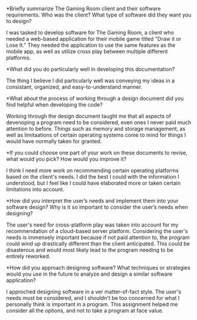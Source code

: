 *Briefly summarize The Gaming Room client and their software requirements. Who was the client? What type of software did they want you to design?

I was tasked to develop software for The Gaming Room, a client who needed a web-based application for their mobile game titled "Draw it or Lose It." They needed the application to use the same features as the mobile app, as well as utilize cross play between multiple different platforms.

*What did you do particularly well in developing this documentation?

The thing I believe I did particularly well was conveying my ideas in a consistant, organized, and easy-to-understand manner.

*What about the process of working through a design document did you find helpful when developing the code?

Working through the design document taught me that all aspects of devenoping a program need to be considered, even ones I never paid much attention to before. Things such as memory and storage management, as well as limitaations of certain operating systems come to mind for things I would have normally taken for granted.

*If you could choose one part of your work on these documents to revise, what would you pick? How would you improve it?

I think I need more work on recommending certain operating platforms based on the client's needs. I did the best I could with the information I understood, but I feel like I could have elaborated more or taken certain limitations into account.

*How did you interpret the user’s needs and implement them into your software design? Why is it so important to consider the user’s needs when designing?

The user's need for cross-platform play was taken into account for my recommendation of a cloud-based server platform. Considering the user's needs is immensely important because if not paid attention to, the program could wind up drastically different than the client anticipated. This could be disasterous and would most likely lead to the program needing to be entirely reworked.

*How did you approach designing software? What techniques or strategies would you use in the future to analyze and design a similar software application?

I approched designing software in a ver matter-of-fact style. The user's needs must be considered, and I shouldn't be too concerned for what I personally think is important in a program. This assignment helped me consider all the options, and not to take a program at face value.
